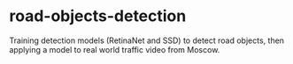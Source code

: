 # road-objects-detection
Training detection models (RetinaNet and SSD) to detect road objects, then applying a model to real world traffic video from Moscow.
